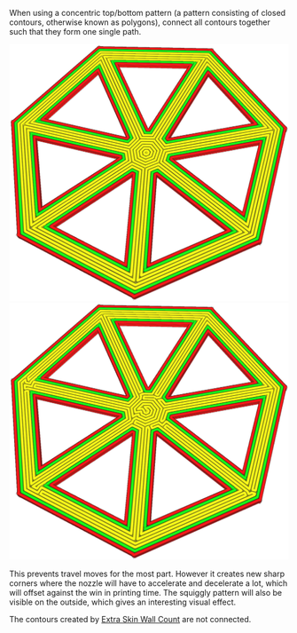 When using a concentric top/bottom pattern (a pattern consisting of closed contours, otherwise known as polygons), connect all contours together such that they form one single path.

![Naive concentric pattern](images/connect_skin_polygons_original.png)
![All contours get connected to form one curve](images/connect_skin_polygons_enabled.png)

This prevents travel moves for the most part. However it creates new sharp corners where the nozzle will have to accelerate and decelerate a lot, which will offset against the win in printing time. The squiggly pattern will also be visible on the outside, which gives an interesting visual effect.

The contours created by [Extra Skin Wall Count](skin_outline_count.md) are not connected.